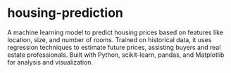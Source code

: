 # housing-prediction
A machine learning model to predict housing prices based on features like location, size, and number of rooms. Trained on historical data, it uses regression techniques to estimate future prices, assisting buyers and real estate professionals. Built with Python, scikit-learn, pandas, and Matplotlib for analysis and visualization.
